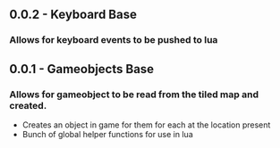 ## 0.0.2 - Keyboard Base
### Allows for keyboard events to be pushed to lua
## 0.0.1 - Gameobjects Base
### Allows for gameobject to be read from the tiled map and created.
- Creates an object in game for them for each at the location present
- Bunch of global helper functions for use in lua